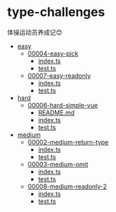 # type-challenges
体操运动员养成记😊
<!--filetoc-start-->
- [easy](https://github.com/chenfan0/type-challenges/tree/main/src/easy)
  - [00004-easy-pick](https://github.com/chenfan0/type-challenges/tree/main/src/easy/00004-easy-pick)
    - [index.ts](https://github.com/chenfan0/type-challenges/tree/main/src/easy/00004-easy-pick/index.ts)
    - [test.ts](https://github.com/chenfan0/type-challenges/tree/main/src/easy/00004-easy-pick/test.ts)
  - [00007-easy-readonly](https://github.com/chenfan0/type-challenges/tree/main/src/easy/00007-easy-readonly)
    - [index.ts](https://github.com/chenfan0/type-challenges/tree/main/src/easy/00007-easy-readonly/index.ts)
    - [test.ts](https://github.com/chenfan0/type-challenges/tree/main/src/easy/00007-easy-readonly/test.ts)
- [hard](https://github.com/chenfan0/type-challenges/tree/main/src/hard)
  - [00006-hard-simple-vue](https://github.com/chenfan0/type-challenges/tree/main/src/hard/00006-hard-simple-vue)
    - [README.md](https://github.com/chenfan0/type-challenges/tree/main/src/hard/00006-hard-simple-vue/README.md)
    - [index.ts](https://github.com/chenfan0/type-challenges/tree/main/src/hard/00006-hard-simple-vue/index.ts)
    - [test.ts](https://github.com/chenfan0/type-challenges/tree/main/src/hard/00006-hard-simple-vue/test.ts)
- [medium](https://github.com/chenfan0/type-challenges/tree/main/src/medium)
  - [00002-medium-return-type](https://github.com/chenfan0/type-challenges/tree/main/src/medium/00002-medium-return-type)
    - [index.ts](https://github.com/chenfan0/type-challenges/tree/main/src/medium/00002-medium-return-type/index.ts)
    - [test.ts](https://github.com/chenfan0/type-challenges/tree/main/src/medium/00002-medium-return-type/test.ts)
  - [00003-medium-omit](https://github.com/chenfan0/type-challenges/tree/main/src/medium/00003-medium-omit)
    - [index.ts](https://github.com/chenfan0/type-challenges/tree/main/src/medium/00003-medium-omit/index.ts)
    - [test.ts](https://github.com/chenfan0/type-challenges/tree/main/src/medium/00003-medium-omit/test.ts)
  - [00008-medium-readonly-2](https://github.com/chenfan0/type-challenges/tree/main/src/medium/00008-medium-readonly-2)
    - [index.ts](https://github.com/chenfan0/type-challenges/tree/main/src/medium/00008-medium-readonly-2/index.ts)
    - [test.ts](https://github.com/chenfan0/type-challenges/tree/main/src/medium/00008-medium-readonly-2/test.ts)
<!--filetoc-end-->

